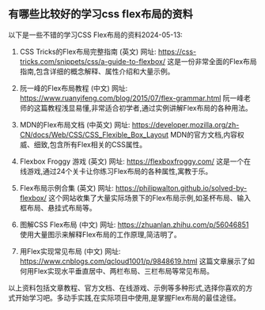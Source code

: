 ## 有哪些比较好的学习css flex布局的资料





以下是一些不错的学习CSS Flex布局的资料2024-05-13:

1. CSS Tricks的Flex布局完整指南 (英文)
   网址: https://css-tricks.com/snippets/css/a-guide-to-flexbox/
   这是一份非常全面的Flex布局指南,包含详细的概念解释、属性介绍和大量示例。

2. 阮一峰的Flex布局教程 (中文)
   网址: https://www.ruanyifeng.com/blog/2015/07/flex-grammar.html
   阮一峰老师的这篇教程浅显易懂,非常适合初学者,通过实例讲解Flex布局的各种用法。

3. MDN的Flex布局文档 (中英文)
   网址: https://developer.mozilla.org/zh-CN/docs/Web/CSS/CSS_Flexible_Box_Layout
   MDN的官方文档,内容权威、细致,包含所有Flex相关的CSS属性。

4. Flexbox Froggy 游戏 (英文)
   网址: https://flexboxfroggy.com/
   这是一个在线游戏,通过24个关卡让你练习Flex布局的各种属性,寓教于乐。

5. Flex布局示例合集 (英文)
   网址: https://philipwalton.github.io/solved-by-flexbox/
   这个网站收集了大量实际场景下的Flex布局示例,如圣杯布局、输入框布局、悬挂式布局等。

6. 图解CSS Flex布局 (中文)
   网址: https://zhuanlan.zhihu.com/p/56046851
   使用大量图示来解释Flex布局的工作原理,简洁明了。

7. 用Flex实现常见布局 (中文)
   网址: https://www.cnblogs.com/qcloud1001/p/9848619.html
   这篇文章展示了如何用Flex实现水平垂直居中、两栏布局、三栏布局等常见布局。

以上资料包括文章教程、官方文档、在线游戏、示例等多种形式,选择你喜欢的方式开始学习吧。多动手实践,在实际项目中使用,是掌握Flex布局的最佳途径。